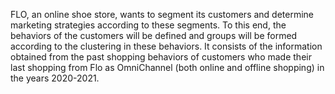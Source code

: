 FLO, an online shoe store, wants to segment its customers and determine marketing strategies according to these segments. 
To this end, the behaviors of the customers will be defined and groups will be formed according to the clustering in these behaviors.
It consists of the information obtained from the past shopping behaviors of customers who made their last shopping from Flo as OmniChannel (both online and offline shopping) in the years 2020-2021.
